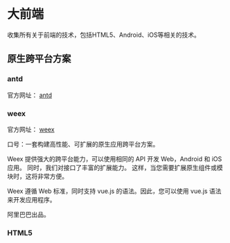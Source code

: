 # 大前端

收集所有关于前端的技术，包括HTML5、Android、iOS等相关的技术。

## 原生跨平台方案

### antd

官方网址： [antd](http://ant.design)

### weex

官方网址： [weex](https://weex-project.io)

口号：一套构建高性能、可扩展的原生应用跨平台方案。

Weex 提供强大的跨平台能力，可以使用相同的 API 开发 Web，Android 和 iOS 应用。 同时，我们对接口了丰富的扩展能力。 这样，当您需要扩展原生组件或模块时，这将非常方便。

Weex 遵循 Web 标准，同时支持 vue.js 的语法。因此，您可以使用 vue.js 语法来开发应用程序。

阿里巴巴出品。



### HTML5